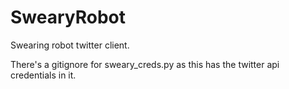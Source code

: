 # SwearyRobot
Swearing robot twitter client. 

There's a gitignore for sweary_creds.py as this has the twitter api credentials in it.

